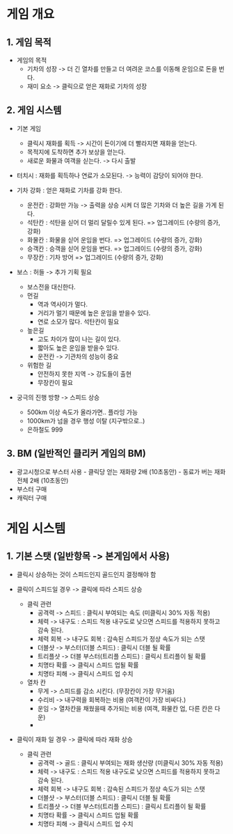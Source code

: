 # 게임 개요
## 1.	게임 목적
-	게임의 목적
    - 기차의 성장 -> 더 긴 열차를 만들고 더 여려운 코스를 이동해 운임으로 돈을 번다. 
    - 재미 요소 -> 클릭으로 얻은 재화로 기차의 성장

## 2.	게임 시스템
-	기본 게임
    - 클릭시 재화를 획득 -> 시간이 돈이기에 더 빨라지면 재화을 얻는다. 
    - 목적지에 도착하면 추가 보상을 얻는다.
    - 새로운 화물과 여객을 싣는다. -> 다시 출발

-	터치시 : 재화를 획득하나 연료가 소모된다. -> 능력이 감당이 되어야 한다. 

- 기차 강화 : 얻은 재화로 기차를 강화 한다. 
    - 운전칸 : 강화만 가능 -> 출력을 상승 시켜 더 많은 기차와 더 높은 길을 가게 된다.
    - 석탄칸 : 석탄을 싣어 더 멀리 달릴수 있게 된다. => 업그레이드 (수량의 증가, 강화)
    - 화물칸 : 화물을 싣어 운임을 번다. => 업그레이드 (수량의 증가, 강화)
    - 승객칸 : 승객을 싣어 운임을 번다. => 업그레이드 (수량의 증가, 강화)
    - 무장칸 : 기차 방어 => 업그레이드 (수량의 증가, 강화)

- 보스 : 허들 -> 추가 기획 필요
    - 보스전을 대신한다.
    - 먼길
        - 역과 역사이가 멀다.  
        - 거리가 멀기 때문에 높은 운임을 받을수 있다.
        - 연로 소모가 많다. 석탄칸이 필요   
    - 높은길
        - 고도 차이가 많이 나는 길이 있다.
        - 짧아도 높은 운임을 받을수 있다. 
        - 운전칸 -> 기관차의 성능이 중요   
    - 위험한 길
        - 안전하지 못한 지역 -> 강도들이 출현
        - 무장칸이 필요  
 
- 궁극의 진행 방향 -> 스피드 상승 
    - 500km 이상 속도가 올라가면.. 플라잉 가능
    - 1000km가 넘을 경우 행성 이탈 (지구밖으로..)
    - 은하철도 999 
  
## 3.	BM (일반적인 클리커 게임의 BM)
  -	광고시청으로 부스터 사용
          -	클릭당 얻는 재화량 2배 (10초동안)
          -	동료가 버는 재화 전체 2배 (10초동안)
  -	부스터 구매
  -	캐릭터 구매

# 게임 시스템
## 1. 기본 스탯 (일반항목 -> 본게임에서 사용)
- 클릭시 상승하는 것이 스피드인지 골드인지 결정해야 함
- 클릭이 스피드일 경우 -> 클릭에 따라 스피드 상승
    - 클릭 관련 
        - 공격력 -> 스피드 : 클릭시 부여되는 속도 (미클릭시 30% 자동 적용)
        - 체력 -> 내구도 : 스피드 적용 내구도로 낮으면 스피드를 적용하지 못하고 감속 된다.
        - 체력 회복 -> 내구도 회복 : 감속된 스피드가 정상 속도가 되는 스탯 
        - 더블샷 -> 부스터(더블 스피드) : 클릭시 더블 될 확률
        - 트리플샷 -> 더블 부스터(트리플 스피드) : 클릭시 트리플이 될 확률 
        - 치명타 확률 -> 클릭시 스피드 업될 확률 
        - 치명타 피해 -> 클릭시 스피드 업 수치
    - 열차 칸
        - 무게 -> 스피드를 감소 시킨다. (무장칸이 가장 무거움)
        - 수리비 -> 내구력을 회복하는 비용 (여객칸이 가장 비싸다.)
        - 운임 -> 열차칸을 채웠을때 추가되는 비용 (여객, 화물칸 업, 다른 칸은 다운)
        - 

- 클릭이 재화 일 경우 -> 클릭에 따라 재화 상승
    - 클릭 관련 
        - 공격력 -> 골드 : 클릭시 부여되는 재화 생산량 (미클릭시 30% 자동 적용)
        - 체력 -> 내구도 : 스피드 적용 내구도로 낮으면 스피드를 적용하지 못하고 감속 된다.
        - 체력 회복 -> 내구도 회복 : 감속된 스피드가 정상 속도가 되는 스탯 
        - 더블샷 -> 부스터(더블 스피드) : 클릭시 더블 될 확률
        - 트리플샷 -> 더블 부스터(트리플 스피드) : 클릭시 트리플이 될 확률 
        - 치명타 확률 -> 클릭시 스피드 업될 확률 
        - 치명타 피해 -> 클릭시 스피드 업 수치
